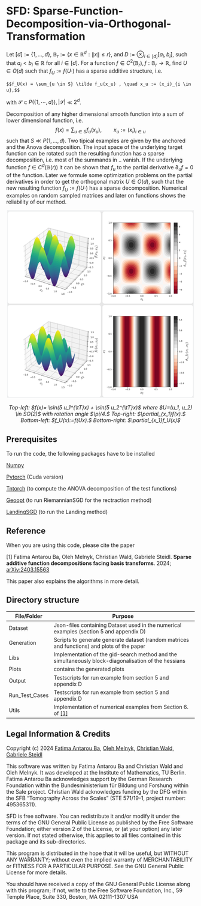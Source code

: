 # SFD: Sparse-Function-Decomposition-via-Orthogonal-Transformation

 Let $[d]:=\{1, \ldots, d\},$ $\mathbb B_r:= \{x \in \mathbb R^d: \|x\| \le r\},$ and $D:=\otimes_{i \in [d]} [a_i, b_i],$ such that $a_i < b_i \in \mathbb R$ for all $i \in [d]$. For a function $f \in C^2(\mathbb B_r), f: \mathbb B_r \rightarrow \mathbb R,$ find $U \in O(d)$ such that $f_U:= f(U\cdot)$ has a sparse additive structure, i.e.

    $$f_U(x) = \sum_{u \in S} \tilde f_u(x_u) , \quad x_u := (x_i)_{i \in u},$$
with $\mathcal{S} \subset P\left(\{1, \cdots, d\}\right), |\mathcal{S}|\ll 2^d$.

Decomposition of any higher dimensional smooth function into a sum of lower dimensional function, i.e.  
$$f(x) = \sum_{u \in S} f_u(x_u), \qquad x_u := (x_i)_{i \in u}$$
such that $S \ll P({1, ...,d}).$
Two tipical examples are given by the anchored and the Anova decomposition. The input space of the underlying target function can be rotated such the resulting function 
has a sparse decomposition, i.e. most of the summands in .. vanish. If the underlying function $f \in C^d(\mathbb B(r))$ it can be shown that $f_u$ to the partial derivative $\partial_u f=0$ of the function. Later we formule some optimization problems on the partial derivatives in order to get the orthogonal matrix $U \in O(d),$ such that the new resulting function $f_U:=f(U\cdot)$ has a sparse decomposition. 
Numerical examples on random sampled matrices and later on functions shows the reliability of our method.

<p align="center">
<img src="https://github.com/fatima0111/Sparse-Function-Decomposition-via-Orthogonal-Transformation/blob/main/Plots/Bivariate_functions/all_f2.png" width="500" height="500">
</p>
<p align="center"> 
    <em>Top-left: $f(x)= \sin(5 u_1^{\tT}x) + \sin(5 u_2^{\tT}x)$ where $U=(u_1, u_2) \in SO(2)$  with rotation angle $\pi/4.$ Top-right: $\partial_{x_1}f(x).$ Bottom-left: $f_U(x):=f(Ux).$ Bottom-right: $\partial_{x_1}f_U(x)$ </em>
</p>

## Prerequisites
To run the code, the following packages have to be installed

 [Numpy](https://numpy.org/citing-numpy/)
 
 [Pytorch](https://pytorch.org/) (Cuda version)
 
 [Tntorch](https://tntorch.readthedocs.io/en/latest/) (to compute the ANOVA decomposition of the test functions)
 
 [Geoopt](https://geoopt.readthedocs.io/en/latest/manifolds.html) (to run RiemannianSGD for the rectraction method)
 
 [LandingSGD](https://github.com/pierreablin/landing) (to run the Landing method)
 

## Reference

When you are using this code, please cite the paper

<a id="1">[1]</a> Fatima Antarou Ba, Oleh Melnyk, Christian Wald, Gabriele Steidl. **Sparse additive function decompositions facing basis transforms**. 
2024; [arXiv:2403.15563](https://arxiv.org/abs/2403.15563) 

This paper also explains the algorithms in more detail.

## Directory structure

| File/Folder      | Purpose                                                                                             |
| -------------    |-----------------------------------------------------------------------------------------------------|   
| Dataset          | Json-files containing Dataset used in the numerical examples (section 5 and appendix D)             |
| Generation       | Scripts to generate generate dataset (random matrices and functions) and plots of the paper         |
| Libs             | Implementation of the gid-search method and the simultaneously block-diagonalisation of the hessians|
| Plots            | contains the generated plots                                                                        |
| Output           | Testscripts for run example from section 5 and appendix D                                           |  
| Run_Test_Cases   | Testscripts for run example from section 5 and appendix D                                           |  
| Utils            | Implementation of numerical examples from Section 6. of [[1]](#1)                                   |


## Legal Information & Credits

Copyright (c) 2024 [Fatima Antarou Ba](https://www.tu.berlin/imageanalysis/ueber-uns/team), [Oleh Melnyk](https://olehmelnyk.xyz/), [Christian Wald](https://www.tu.berlin/imageanalysis/ueber-uns/team), [Gabriele Steidl](https://page.math.tu-berlin.de/~steidl/)

This software was written by Fatima Antarou Ba and Christian Wald and Oleh Melnyk. It was developed at the Institute of Mathematics, TU Berlin. Fatima Antarou Ba acknowledges support by the German Research Foundation within the Bundesministerium für Bildung und Forshung within the Sale project. Christian Wald acknowledges funding by the DFG within the SFB “Tomography Across the Scales” (STE 571/19-1, project
number: 495365311).

SFD is free software. You can redistribute it and/or modify it under the terms of the GNU General Public License as published by the Free Software Foundation; either version 2 of the License, or (at your option) any later version. If not stated otherwise, this applies to all files contained in this package and its sub-directories.

This program is distributed in the hope that it will be useful, but WITHOUT ANY WARRANTY; without even the implied warranty of MERCHANTABILITY or FITNESS FOR A PARTICULAR PURPOSE. See the GNU General Public License for more details.

You should have received a copy of the GNU General Public License along with this program; if not, write to the Free Software Foundation, Inc., 59 Temple Place, Suite 330, Boston, MA 02111-1307 USA
